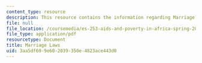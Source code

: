 ```yaml
---
content_type: resource
description: This resource contains the information regarding Marriage Laws.
file: null
file_location: /coursemedia/es-253-aids-and-poverty-in-africa-spring-2005/3aa5df699e602039350e4823ace443d0_MITES_253S05_melissa_lat.pdf
file_type: application/pdf
resourcetype: Document
title: Marriage Laws
uid: 3aa5df69-9e60-2039-350e-4823ace443d0
---
```

